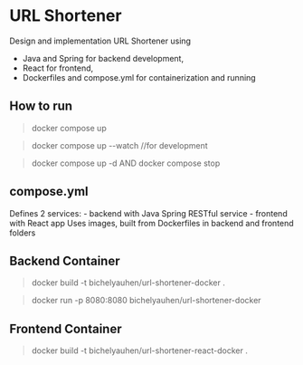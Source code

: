 # URL Shortener 

Design and implementation URL Shortener using 
- Java and Spring for backend development, 
- React for frontend, 
- Dockerfiles and compose.yml for containerization and running

## How to run

> docker compose up

> docker compose up --watch //for development 

> docker compose up -d AND docker compose stop

## compose.yml
Defines 2 services: 
    - backend with Java Spring RESTful service
    - frontend with React app
Uses images, built from Dockerfiles in backend and frontend folders

## Backend Container

>docker build -t bichelyauhen/url-shortener-docker . 

>docker run -p 8080:8080 bichelyauhen/url-shortener-docker

## Frontend Container

>docker build -t bichelyauhen/url-shortener-react-docker .
